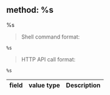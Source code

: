 ## method: %s

%s


> Shell command format:

```shell
%s
```

> HTTP API call format:

```url
%s
```

field | value type | Description
--------- | ------- | -----------
